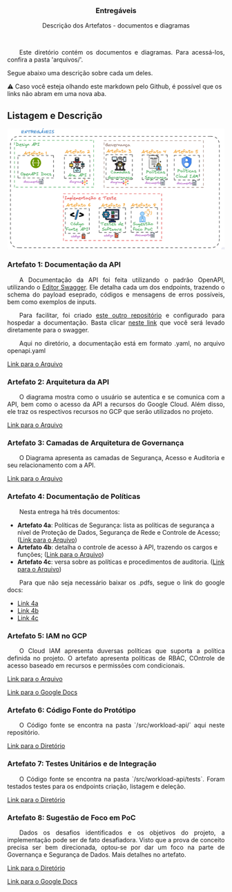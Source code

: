 <a name="readme-top"></a>

<!-- PROJECT LOGO -->
<br />
<div align="center">

  <h3 align="center">Entregáveis</h3>

  <p align="center">
    Descrição dos Artefatos - documentos e diagramas
  </p>
</div>

<br>
<p align="justify">
&ensp;&ensp;&ensp;&ensp;Este diretório contém os documentos e diagramas. Para acessá-los, confira a pasta 'arquivos/'. <br>

Segue abaixo uma descrição sobre cada um deles.
</p>

⚠️ Caso você esteja olhando este markdown pelo Github, é possível que os links não abram em uma nova aba.

## Listagem e Descrição

<p align="center">
  <img src="../imgs/entregaveis.png" >
</p>


### Artefato 1: Documentação da API
<p align="justify">
&ensp;&ensp;&ensp;&ensp;A Documentação da API foi feita utilizando o padrão OpenAPI, utilizando o <a href="https://editor.swagger.io/" target="_blank"> Editor Swagger</a>. Ele detalha cada um dos endpoints, trazendo o schema do payload eseprado, códigos e mensagens de erros possíveis, bem como exemplos de inputs.
</p>

<p align="justify">
&ensp;&ensp;&ensp;&ensp;Para facilitar, foi criado <a href="https://github.com/bastoska/workload-api-docs" target="_blank">este outro repositório</a> e configurado para hospedar a documentação. Basta clicar <a href="https://bastoska.github.io/workload-api-docs" target="_blank">neste link</a> que você será levado diretamente para o swagger.
</p>


<p align="justify">
&ensp;&ensp;&ensp;&ensp;Aqui no diretório, a documentação está em formato .yaml, no arquivo openapi.yaml
</p>

<a href="https://github.com/bastoska/plataforma-dados-api/blob/main/artefatos/arquivos/openapi.yaml" target="_blank">Link para o Arquivo</a>

### Artefato 2: Arquitetura da API

<p align="justify">
&ensp;&ensp;&ensp;&ensp;O diagrama mostra como o usuário se autentica e se comunica com a API, bem como o acesso da API a recursos do Google Cloud. Além disso, ele traz os respectivos recursos no GCP que serão utilizados no projeto.
</p>

<a href="https://github.com/bastoska/plataforma-dados-api/blob/main/artefatos/arquivos/Artefato%202%20-%20Arquitetura%20API.png" target="_blank">Link para o Arquivo</a>

### Artefato 3: Camadas de Arquitetura de Governança

<p align="justify">
&ensp;&ensp;&ensp;&ensp;O Diagrama apresenta as camadas de Segurança, Acesso e Auditoria e seu relacionamento com a API.
</p>

<a href="https://github.com/bastoska/plataforma-dados-api/blob/main/artefatos/arquivos/Artefato%203%20-%20diagramas%20de%20governan%C3%A7a.png" target="_blank">Link para o Arquivo</a>

### Artefato 4: Documentação de Políticas

<p align="justify">
&ensp;&ensp;&ensp;&ensp;Nesta entrega há três documentos:
</p>

- **Artefato 4a**: Políticas de Segurança: lista as políticas de segurança a nível de Proteção de Dados, Segurança de Rede e Controle de Acesso; (<a href="https://github.com/bastoska/plataforma-dados-api/blob/main/artefatos/arquivos/Artefato%204a%20-%20Pol%C3%ADticas%20de%20Seguran%C3%A7a.pdf" target="_blank">Link para o Arquivo</a>)
- **Artefato 4b**: detalha o controle de acesso à API, trazendo os cargos e funções; (<a href="https://github.com/bastoska/plataforma-dados-api/blob/main/artefatos/arquivos/Artefato%204b%20-%20Controle%20de%20Acesso.pdf" target="_blank">Link para o Arquivo</a>)
- **Artefato 4c**: versa sobre as políticas e procedimentos de auditoria. (<a href="https://github.com/bastoska/plataforma-dados-api/blob/main/artefatos/arquivos/Artefato%204c%20-%20Auditoria.pdf" target="_blank">Link para o Arquivo</a>)

<p align="justify">
&ensp;&ensp;&ensp;&ensp;Para que não seja necessário baixar os .pdfs, segue o link do google docs:
</p>

- <a href="https://docs.google.com/document/d/15mES2XgWymjw6FOVtfSIycugyY33weFJ8xXJXMRk31s/edit?usp=sharing">Link 4a</a>
- <a href="https://docs.google.com/document/d/1pltWClSqqoV7u6-Te_5GjA27OXb0yWzBcdvUZn8va-8/edit?usp=sharing">Link 4b</a>
- <a href="https://docs.google.com/document/d/1b8LtxNN54hPeVvVlUt_ds2M-t1mJ636Vce8PLXibvWA/edit?usp=sharing">Link 4c</a>


### Artefato 5: IAM no GCP
<p align="justify">
&ensp;&ensp;&ensp;&ensp;O Cloud IAM apresenta duversas políticas que suporta a política definida no projeto. O artefato apresenta políticas de RBAC, COntrole de acesso baseado em recursos e permissões com condicionais.
</p>

<a href="https://github.com/bastoska/plataforma-dados-api/blob/main/artefatos/arquivos/Artefato%205%20-%20IAM%20GCP.pdf" target="_blank">Link para o Arquivo</a>

<a href="https://docs.google.com/document/d/1aM8nKb_q2F13KbEdcZJyafzhGpPyBGDjbbvyAFKegXc/edit?usp=sharing" target="_blank">Link para o Google Docs</a>

### Artefato 6: Código Fonte do Protótipo
<p align="justify">
&ensp;&ensp;&ensp;&ensp;O Código fonte se encontra na pasta `/src/workload-api/` aqui neste repositório.
</p>

<a href="https://github.com/bastoska/plataforma-dados-api/tree/main/src/workload-api" target="_blank">Link para o Diretório</a>

### Artefato 7: Testes Unitários e de Integração
<p align="justify">
&ensp;&ensp;&ensp;&ensp;O Código fonte se encontra na pasta `/src/workload-api/tests`. Foram testados testes para os endpoints criação, listagem e deleção.
</p>

<a href="https://github.com/bastoska/plataforma-dados-api/tree/main/src/workload-api/tests" target="_blank">Link para o Diretório</a>

### Artefato 8: Sugestão de Foco em PoC

<p align="justify">
&ensp;&ensp;&ensp;&ensp;Dados os desafios identificados e os objetivos do projeto, a implementação pode ser de fato desafiadora. Visto que a prova de conceito precisa ser bem direcionada, optou-se por dar um foco na parte de Governança e Segurança de Dados. Mais detalhes no artefato.
</p>

<a href="" target="_blank">Link para o Diretório</a>

<a href="https://docs.google.com/document/d/1ZRmwbaS-wtdTHflp08-_6Wbg76Sm7z5eYqwbz9CQPlo/edit?usp=sharing" target="_blank">Link para o Google Docs</a>    